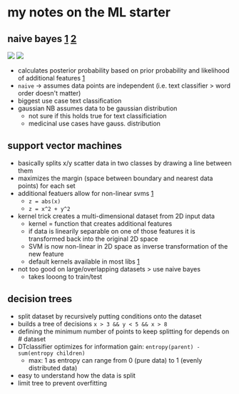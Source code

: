 # my notes on the ML starter

## naive bayes [1](http://scikit-learn.org/stable/modules/naive_bayes.html) [2](https://en.wikipedia.org/wiki/Naive_Bayes_classifier)

![](https://wikimedia.org/api/rest_v1/media/math/render/svg/52bd0ca5938da89d7f9bf388dc7edcbd546c118e)
![](https://wikimedia.org/api/rest_v1/media/math/render/svg/b0122d84d632cc399d2a49924797f37a7db53b0c)

* calculates posterior probability based on prior probability and likelihood of additional features [1](https://en.wikipedia.org/wiki/Naive_Bayes_classifier#Gender_classification)
* `naive` -> assumes data points are independent (i.e. text classifier > word order doesn't matter)
* biggest use case text classification
* gaussian NB assumes data to be gaussian distribution
  * not sure if this holds true for text classificiation
  * medicinal use cases have gauss. distribution


## support vector machines

* basically splits x/y scatter data in two classes by drawing a line between them
* maximizes the margin (space between boundary and nearest data points) for each set
* additional featuers allow for non-linear svms [1](https://classroom.udacity.com/courses/ud120/lessons/2252188570/concepts/24280485540923)
  * `z = abs(x)`
  * `z = x^2 + y^2`
* kernel trick creates a multi-dimensional dataset from 2D input data
  * kernel = function that creates additional features
  * if data is linearily separable on one of those features it is transformed back into the original 2D space
  * SVM is now non-linear in 2D space as inverse transformation of the new feature
  * default kernels available in most libs [1](http://scikit-learn.org/stable/modules/svm.html#kernel-functions)
* not too good on large/overlapping datasets > use naive bayes
  * takes looong to train/test

## decision trees

* split dataset by recursively putting conditions onto the dataset
* builds a tree of decisions `x > 3 && y < 5 && x > 8`
* defining the minimum number of points to keep splitting for depends on # dataset
* DTclassifier optimizes for information gain: `entropy(parent) - sum(entropy children)`
  * max: 1 as entropy can range from 0 (pure data) to 1 (evenly distributed data)
* easy to understand how the data is split
* limit tree to prevent overfitting
